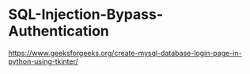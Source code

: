 # SQL-Injection-Bypass-Authentication
https://www.geeksforgeeks.org/create-mysql-database-login-page-in-python-using-tkinter/
